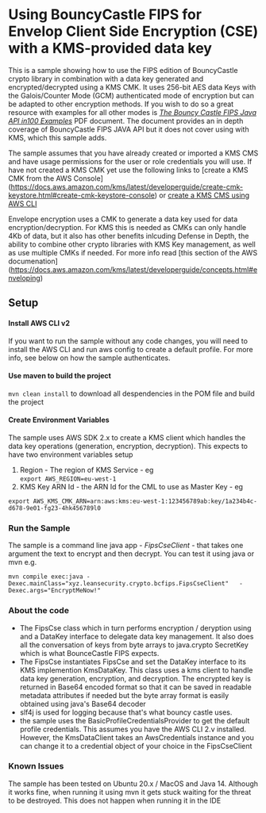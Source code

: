 # Using BouncyCastle FIPS for Envelop Client Side Encryption (CSE) with a KMS-provided data key
This is a sample showing how to use the FIPS edition of BouncyCastle crypto library in combination with a data key generated and encrypted/decrypted using a KMS CMK. 
It uses 256-bit AES data Keys with the Galois/Counter Mode (GCM) authenticated mode of encryption but can be adapted to other encryption methods. If you wish to do so a great resource with examples for all other modes is *[The Bouncy Castle FIPS Java API in100 Examples](https://www.bouncycastle.org/fips-java/BCFipsIn100.pdf)* PDF document. The document provides an in depth coverage of BouncyCastle FIPS JAVA API but it does not cover using with KMS, which this sample adds. 

The sample assumes that you have already created or imported a KMS CMS and have usage permissions for the user or role credentials you will use. If have not created a KMS CMK yet use the following links to [create a KMS CMK from the AWS Console] (https://docs.aws.amazon.com/kms/latest/developerguide/create-cmk-keystore.html#create-cmk-keystore-console)  or [create a KMS CMS using AWS CLI](https://docs.aws.amazon.com/kms/latest/developerguide/create-cmk-keystore.html#create-cmk-keystore-api) 

Envelope encryption uses a CMK to generate a data key used for data encryption/decryption. For KMS this is needed as CMKs can only handle 4Kb of data, but it also has other benefits inlcuding Defense in Depth, the ability to combine other crypto libraries with KMS Key management, as well as use multiple CMKs if needed. For more info read [this section of the AWS documenation]  (https://docs.aws.amazon.com/kms/latest/developerguide/concepts.html#enveloping)

## Setup 

#### Install AWS CLI v2 
If you want to run the sample without any code changes, you will need to install the AWS CLI and run aws config to create a default profile. For more info, see below on how the sample authenticates.


#### Use maven to build the project
``mvn clean install``
to download all despendencies in the POM file and build the project 

#### Create Environment Variables
The sample uses AWS SDK 2.x to create a KMS client which handles the data key operations (generation, encryption, decryption). This expects to have two environment variables setup 
1. Region - The region of KMS Service - eg <br>
``export AWS_REGION=eu-west-1`` <br>
2. KMS Key ARN Id - the ARN Id for the CML to use as Master Key - eg  <br>

``export AWS_KMS_CMK_ARN=arn:aws:kms:eu-west-1:123456789ab:key/1a234b4c-d678-9e01-fg23-4hk456789l0``
<br>
### Run the Sample 
The sample is a command line java app - *FipsCseClient* - that takes one argument the text to encrypt and then decrypt. You can test it using java or mvn e.g.

``mvn compile exec:java -Dexec.mainClass="xyz.leansecurity.crypto.bcfips.FipsCseClient"   -Dexec.args="EncryptMeNow!"``

### About the code
- The FipsCse class which in turn performs  encryption / deryption using and a DataKey interface to delegate data key management. It also does all the conversation of keys from byte arrays to java.crypto SecretKey which is what BounceCastle FIPS expects. 
- The FipsCse instantiates FipsCse and set the DataKey interface to its KMS implemention KmsDataKey. This class uses a kms client to handle data key generation, encryption, and decryption. The encrypted key is returned in Base64 encoded format so that it can be saved in readable metadata attributes if needed but the byte array format is easily obtained using java's Base64 decoder
- slf4j is used for logging because that's what bouncy castle uses.
- the sample uses the BasicProfileCredentialsProvider to get the default profile credentials. This assumes you have the AWS CLI 2.v installed. However, the KmsDataClient takes an AwsCredentials instance and you can change it to a credential object of your choice in the FipsCseClient
### Known Issues
The sample has been tested on Ubuntu 20.x / MacOS and Java 14. Although it works fine, when running it using mvn it gets stuck waiting for the threat to be destroyed. This does not happen when running it in the IDE  

